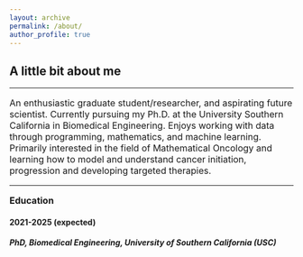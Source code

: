 ```yaml
---
layout: archive
permalink: /about/
author_profile: true
---
```


<h2>A little bit about me </h2>
<hr>
<p style="font-size:16px"> An enthusiastic graduate student/researcher, and aspirating future scientist. Currently pursuing my Ph.D. at the University Southern California in Biomedical Engineering. Enjoys working with data through programming, mathematics, and machine learning. Primarily interested in the field of Mathematical Oncology and learning how to model and understand cancer initiation, progression and developing targeted therapies. </p>
<hr>

<p style="font-size:16px"><b>Education</b></p>

<h4> 2021-2025 (expected)</h4>
<h5> <b>PhD, Biomedical Engineering</b>, University of Southern California (USC) </h5>
